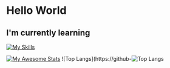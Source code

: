 # Hello World

## I'm currently learning

[![My Skills](https://skillicons.dev/icons?i=html,css,js,jquery,react,nodejs,php,tailwind)](https://skillicons.dev)


[![My Awesome Stats](https://awesome-github-stats.azurewebsites.net/user-stats/naalt0?cardType=level-alternate&theme=github-dark&preferLogin=false&Border=0F6ADD)](https://git.io/awesome-stats-card) 
![Top Langs](https://github-![Top Langs](https://github-readme-stats.vercel.app/api/top-langs/?username=naalt0&hide_progress=true&count=3)
